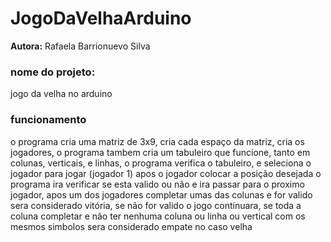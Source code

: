 # JogoDaVelhaArduino

**Autora:** Rafaela Barrionuevo Silva

### nome do projeto: 
jogo da velha no arduino

### **funcionamento**

o programa cria uma matriz de 3x9, cria cada espaço da matriz, cria os jogadores, o programa tambem cria um tabuleiro que funcione, tanto em colunas, verticais, e linhas, o programa verifica 
o tabuleiro, e seleciona o jogador para jogar (jogador 1) apos o jogador colocar a posição desejada o programa ira verificar se esta valido ou não e ira passar para o proximo jogador,
apos um dos jogadores completar umas das colunas e for valido sera considerado vitória, se não for valido o jogo continuara, se toda a coluna completar e não ter nenhuma coluna ou linha ou vertical com os mesmos simbolos sera considerado empate no caso velha

